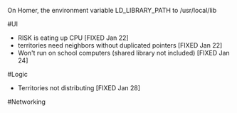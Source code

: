 On Homer, the environment variable LD_LIBRARY_PATH to /usr/local/lib

#UI
- RISK is eating up CPU [FIXED Jan 22]
- territories need neighbors without duplicated pointers
  [FIXED Jan 22]
- Won't run on school computers (shared library not included)
  [FIXED Jan 24]

#Logic
- Territories not distributing [FIXED Jan 28]

#Networking

